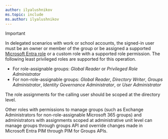 ```yaml
---
author: ilyalushnikov
ms.topic: include
ms.author: ilyalushnikov
---
```


> [!IMPORTANT]
> In delegated scenarios with work or school accounts, the signed-in user must be an owner or member of the group or be assigned a supported [Microsoft Entra role](/entra/identity/role-based-access-control/permissions-reference?toc=%2Fgraph%2Ftoc.json) or a custom role with a supported role permission. The following least privileged roles are supported for this operation.
>
> - For role-assignable groups: *Global Reader* or *Privileged Role Administrator*
> - For non-role-assignable groups: *Global Reader*, *Directory Writer*, *Groups Administrator*, *Identity Governance Administrator*, or *User Administrator*
>
> The role assignments for the calling user should be scoped at the directory level.
>
> Other roles with permissions to manage groups (such as Exchange Administrators for non-role-assignable Microsoft 365 groups) and administrators with assignments scoped at administrative unit level can manage groups through groups API and override changes made in Microsoft Entra PIM through PIM for Groups APIs.
